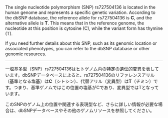 The single nucleotide polymorphism (SNP) rs727504136 is located in the human genome and represents a specific genetic variation. According to the dbSNP database, the reference allele for rs727504136 is **C**, and the alternative allele is **T**. This means that in the reference genome, the nucleotide at this position is cytosine (C), while the variant form has thymine (T).

If you need further details about this SNP, such as its genomic location or associated phenotypes, you can refer to the dbSNP database or other genomic resources.

---

一塩基多型（SNP）rs727504136はヒトゲノム内の特定の遺伝的変異を表しています。dbSNPデータベースによると、rs727504136のリファレンスアリル（基準となる塩基）は**C**（シトシン）、代替アリル（変異型）は**T**（チミン）です。つまり、基準ゲノムではこの位置の塩基がCであり、変異型ではTとなっています。

このSNPのゲノム上の位置や関連する表現型など、さらに詳しい情報が必要な場合は、dbSNPデータベースやその他のゲノムリソースを参照してください。